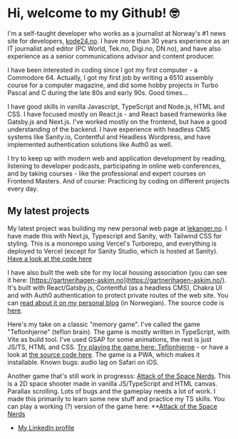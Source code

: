 # Hi, welcome to my Github! 🤓

I'm a self-taught developer who works as a journalist at Norway's #1 news site for developers, [kode24.no](https://kode24.no). I have more than 30 years experience as an IT journalist and editor (PC World, Tek.no, Digi.no, DN.no), and have also experience as a senior communications advisor and content producer. 

I have been interested in coding since I got my first computer - a Commodore 64. Actually, I got my first job by writing a 6510 assembly course for a computer magazine, and did some hobby projects in Turbo Pascal and C during the late 80s and early 90s. Good times...

I have good skills in vanilla Javascript, TypeScript and Node.js, HTML and CSS. I have focused mostly on React.js - and React based frameworks like Gatsby.js and Next.js. I've worked mostly on the frontend, but have a good understanding of the backend. I have experience with headless CMS systems like Sanity.io, Contentful and Headless Wordpress, and have implemented authentication solutions like Auth0 as well. 

I try to keep up with modern web and application development by reading, listening to developer podcasts, participating in online web conferences, and by taking courses - like the professional and expert courses on Frontend Masters. And of course: Practicing by coding on different projects every day.

## My latest projects
My latest project was building my new personal web page at [lekanger.no](https://www.lekanger.no). I have made this with Next.js, Typescript and Sanity, with Tailwind CSS for styling. This is a monorepo using Vercel's Turborepo, and everything is deployed to Vercel (except for Sanity Studio, which is hosted at Sanity). [Have a look at the code here](https://github.com/klekanger/kurt-personal-web-2)

I have also built the web site for my local housing association (you can see it here: [https://gartnerihagen-askim.no](https://gartnerihagen-askim.no/). It's built with React/Gatsby.js, Contentful (as a headless CMS), Chakra UI and with Auth0 authentication to protect private routes of the web site. You can [read about it on my personal blog](https://www.lekanger.no/project/del-1-slik-bygget-jeg-nye-nettsider-til-sameiet-med-gatsby-og-chakra-ui) (in Norwegian). The source code is [here](https://github.com/klekanger/gartnerihagen).

Here's my take on a classic "memory game". I've called the game "Teflonhjerne" (teflon brain). The game is mostly written in TypeScript, with Vite as build tool. I've used GSAP for some animations, the rest is just JS/TS, HTML and CSS. [Try playing the game here: Teflonhjerne](https://teflonhjerne.netlify.app/) - or have a look at [the source code here](https://github.com/klekanger/teflonhjerne). The game is a PWA, which makes it installable. Known bugs: audio lag on Safari on iOS. 

Another game that's still work in progresss: [Attack of the Space Nerds](https://github.com/klekanger/attack-of-the-space-nerds). This is a 2D space shooter made in vanilla JS/TypeScript and HTML canvas. Parallax scrolling. Lots of bugs and the gameplay needs a lot of work. I made this primarily to learn some new stuff and practice my TS skills. You can play a working (?) version of the game here: **[Attack of the Space Nerds](https://attack-of-the-space-nerds.netlify.app/)

- [My LinkedIn profile](https://www.linkedin.com/in/lekanger/)
